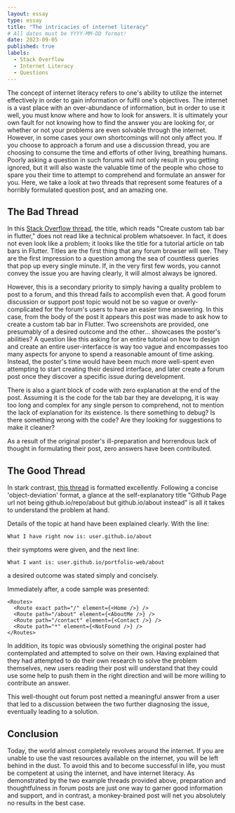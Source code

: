 ```yaml
---
layout: essay
type: essay
title: "The intricacies of internet literacy"
# All dates must be YYYY-MM-DD format!
date: 2023-09-05
published: true
labels:
  - Stack Overflow
  - Internet Literacy
  - Questions
---
```



The concept of internet literacy refers to one's ability to utilize the internet effectively in order to gain information or fulfil one's objectives. The internet is a vast place with an over-abundance of information, but in order to use it well, you must know where and how to look for answers. It is ultimately your own fault for not knowing how to find the answer you are looking for, or whether or not your problems are even solvable through the internet. However, in some cases your own shortcomings will not only affect you. If you choose to approach a forum and use a discussion thread, you are choosing to consume the time and efforts of other living, breathing humans. Poorly asking a question in such forums will not only result in you getting ignored, but it will also waste the valuable time of the people who chose to spare you their time to attempt to comprehend and formulate an answer for you. Here, we take a look at two threads that represent some features of a horribly formulated question post, and an amazing one.

## The Bad Thread

In this [Stack Overflow thread](https://stackoverflow.com/questions/77049706/create-custom-tab-bar-in-flutter), the title, which reads "Create custom tab bar in flutter," does not read like a technical problem whatsoever. In fact, it does not even look like a problem; it looks like the title for a tutorial article on tab bars in Flutter. Titles are the first thing that any forum browser will see. They are the first impression to a question among the sea of countless queries that pop up every single minute. If, in the very first few words, you cannot convey the issue you are having clearly, it will almost always be ignored.

However, this is a secondary priority to simply having a quality problem to post to a forum, and this thread fails to accomplish even that. A good forum discussion or support post topic would not be so vague or overly-complicated for the forum's users to have an easier time answering. In this case, from the body of the post it appears this post was made to ask how to create a custom tab bar in Flutter. Two screenshots are provided, one presumably of a desired outcome and the other... showcases the poster's abilities? A question like this asking for an entire tutorial on how to design and create an entire user-interfacce is way too vague and encompasses too many aspects for anyone to spend a reasonable amount of time asking. Instead, the poster's time would have been much more well-spent even attempting to start creating their desired interface, and later create a forum post once they discover a specific issue during development.

There is also a giant block of code with zero explanation at the end of the post. Assuming it is the code for the tab bar they are developng, it is way too long and complex for any single person to comprehend, not to mention the lack of explanation for its existence. Is there something to debug? Is there something wrong with the code? Are they looking for suggestions to make it cleaner?

As a result of the original poster's ill-preparation and horrendous lack of thought in formulating their post, zero answers have been contributed.

## The Good Thread

In stark contrast, [this thread](https://stackoverflow.com/questions/77042490/github-page-url-not-being-github-io-repo-about-but-github-io-about-instead) is formatted excellently. Following a concise 'object-deviation' format, a glance at the self-explanatory title "Github Page url not being github.io/repo/about but github.io/about instead" is all it takes to understand the problem at hand.

Details of the topic at hand have been explained clearly. With the line:
```
What I have right now is: user.github.io/about
```
their symptoms were given, and the next line:
```
What I want is: user.github.io/portfolio-web/about
```
a desired outcome was stated simply and concisely.

Immediately after, a code sample was presented: 
```
<Routes>
  <Route exact path="/" element={<Home />} />
  <Route path="/about" element={<AboutMe />} />
  <Route path="/contact" element={<Contact />} />
  <Route path="*" element={<NotFound />} />
</Routes>
```
In addition, its topic was obviously something the original poster had contemplated and attempted to solve on their own. Having explained that they had attempted to do their own research to solve the problem themselves, new users reading their post will understand that they could use some help to push them in the right direction and will be more willing to contribute an answer. 

This well-thought out forum post netted a meaningful answer from a user that led to a discussion between the two further diagnosing the issue, eventually leading to a solution.

## Conclusion

Today, the world almost completely revolves around the internet. If you are unable to use the vast resources available on the internet, you will be left behind in the dust. To avoid this and to become successful in life, you must be competent at using the internet, and have internet literacy. As demonstrated by the two example threads provided above, preparation and thoughtfulness in forum posts are just one way to garner good information and support, and in contrast, a monkey-brained post will net you absolutely no results in the best case.
